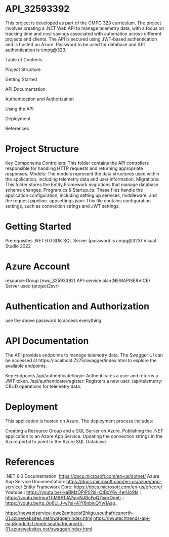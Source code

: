 # API_32593392 


 This project is developed as part of the CMPG 323 curriculum. The project involves creating a .NET Web API to manage telemetry data, with a focus on tracking time and cost savings associated with automation across different projects and clients. The API is secured using JWT-based authentication and is hosted on Azure. Password to be used for database and API authentication is cmpg@323.

Table of Contents

Project Structure

Getting Started

API Documentation

Authentication and Authorization

Using the API

Deployment

References

# Project Structure
Key Components
Controllers: This folder contains the API controllers responsible for handling HTTP requests and returning appropriate responses.
Models: The models represent the data structures used within the application, including telemetry data and user information.
Migrations: This folder stores the Entity Framework migrations that manage database schema changes.
Program.cs & Startup.cs: These files handle the application configuration, including setting up services, middleware, and the request pipeline.
appsettings.json: This file contains configuration settings, such as connection strings and JWT settings.

# Getting Started
Prerequisites
.NET 6.0 SDK
SQL Server (password is cmpg@323)
Visual Studio 2022

# Azure Account 
  resource-Group (nwu_32593392)
  API-service plan(NEWAPISERVICE)
  Server used (project2svr)
  
# Authentication and Authorization
 use the above password to access everything

# API Documentation
The API provides endpoints to manage telemetry data. The Swagger UI can be accessed at https://localhost:7275/swagger/index.html to explore the available endpoints.

Key Endpoints
/api/authenticate/login: Authenticates a user and returns a JWT token.
/api/authenticate/register: Registers a new user.
/api/telemetry: CRUD operations for telemetry data.

# Deployment
This application is hosted on Azure. The deployment process includes:

Creating a Resource Group and a SQL Server on Azure.
Publishing the .NET application to an Azure App Service.
Updating the connection strings in the Azure portal to point to the Azure SQL Database.

# References
.NET 6.0 Documentation: https://docs.microsoft.com/en-us/dotnet/
Azure App Service Documentation: https://docs.microsoft.com/en-us/azure/app-service/
Entity Framework Core: https://docs.microsoft.com/en-us/ef/core/
Youtube : https://youtu.be/-kaBMzOPiP0?si=QtBxY6v_4erUb9Is
        : https://youtu.be/murThM9ATJA?si=NJBcFpQ7jxnrOqet-
        : https://youtu.be/tg_0o6U_J-w?si=A1Y6nbivQYw1Asp_

https://newapiservice-dwe2embedsf2hkgu.southafricanorth-01.azurewebsites.net/swagger/index.html
https://nwutechtrends-api-eag8gqdcdzfzhneh.southafricanorth-01.azurewebsites.net/swagger/index.html

